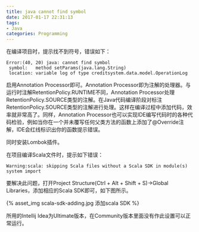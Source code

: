```yaml
---
title: java cannot find symbol
date: 2017-01-17 22:31:13
tags:
- Java
categories: Programming
---
```


 在编译项目时，提示找不到符号，错误如下：

 ```
 Error:(40, 20) java: cannot find symbol
  symbol:   method setParams(java.lang.String)
  location: variable log of type creditsystem.data.model.OperationLog
 ```

<!-- more -->

启用Annotation Processor即可。Annotation Processor即为注解的处理器。与运行时注解RetentionPolicy.RUNTIME不同，Annotation Processor处理RetentionPolicy.SOURCE类型的注解。在Java代码编译阶段对标注RetentionPolicy.SOURCE类型的注解进行处理。这样在编译过程中添加代码，效率就非常高了。同样，Annotation Processor也可以实现IDE编写代码时的各种代码检验，例如当你在一个并未覆写任何父类方法的函数上添加了@Override注解，IDE会红线标识出你的函数提示错误。

同时安装Lombok插件。

在项目编译Scala文件时，提示如下错误：

```
Warning:scala: skipping Scala files without a Scala SDK in module(s) system import
```

要解决此问题，打开Project Structure(Ctrl + Alt + Shift + S)->Global Libraries，添加相应的Scala SDK即可，如下图所示。

{% asset_img scala-sdk-adding.jpg 添加scala SDK %}

所用的Intellij Idea为Ultimate版本，在Community版本里面没有作此设置可以正常运行。